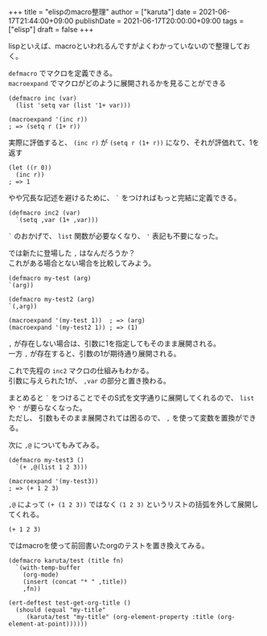 +++
title = "elispのmacro整理"
author = ["karuta"]
date = 2021-06-17T21:44:00+09:00
publishDate = 2021-06-17T20:00:00+09:00
tags = ["elisp"]
draft = false
+++

lispといえば、macroといわれるんですがよくわかっていないので整理しておく。  

<!--more-->  

`defmacro` でマクロを定義できる。  
`macroexpand` でマクロがどのように展開されるかを見ることができる  

```elisp
(defmacro inc (var)
  (list 'setq var (list '1+ var)))    

(macroexpand '(inc r))
; => (setq r (1+ r))
```

実際に評価すると、 `(inc r)` が `(setq r (1+ r))` になり、それが評価れて、1を返す  

```elisp
(let ((r 0))
  (inc r))
; => 1 
```

やや冗長な記述を避けるために、 `` ` `` をつければもっと完結に定義できる。  

```elisp
(defmacro inc2 (var)
  `(setq ,var (1+ ,var)))
```

`` ` `` のおかげで、 `list` 関数が必要なくなり、 `'` 表記も不要になった。  

では新たに登場した `,` はなんだろうか？  
これがある場合とない場合を比較してみよう。  

```elisp
(defmacro my-test (arg)
`(arg))

(defmacro my-test2 (arg)
`(,arg))

(macroexpand '(my-test 1))  ; => (arg)
(macroexpand '(my-test2 1)) ; => (1)
```

`,` が存在しない場合は、引数に1を指定してもそのまま展開される。  
一方 `,` が存在すると、引数の1が期待通り展開される。  

これで先程の `inc2` マクロの仕組みもわかる。  
引数に与えられた1が、 `,var` の部分と置き換わる。  

まとめると `` ` `` をつけることでそのS式を文字通りに展開してくれるので、 `list` や `'` が要らなくなった。  
ただし、 引数もそのまま展開されては困るので、 `,` を使って変数を置換ができる。  

次に `,@` についてもみてみる。  

```elisp
(defmacro my-test3 ()
  `(+ ,@(list 1 2 3)))

(macroexpand '(my-test3))
; => (+ 1 2 3)
```

`,@` によって `(+ (1 2 3))` ではなく `(1 2 3)` というリストの括弧を外して展開してくれる。  

```text
(+ 1 2 3)
```

ではmacroを使って前回書いたorgのテストを置き換えてみる。  

```elisp
(defmacro karuta/test (title fn)
  `(with-temp-buffer
    (org-mode)
    (insert (concat "* " ,title))
    ,fn))

(ert-deftest test-get-org-title ()
  (should (equal "my-title"
     (karuta/test "my-title" (org-element-property :title (org-element-at-point))))))
```

